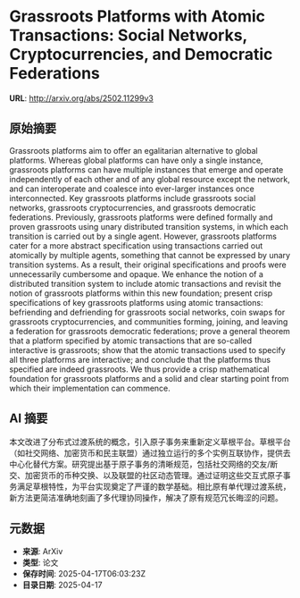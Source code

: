 # Grassroots Platforms with Atomic Transactions: Social Networks, Cryptocurrencies, and Democratic Federations

**URL**: http://arxiv.org/abs/2502.11299v3

## 原始摘要

Grassroots platforms aim to offer an egalitarian alternative to global
platforms. Whereas global platforms can have only a single instance, grassroots
platforms can have multiple instances that emerge and operate independently of
each other and of any global resource except the network, and can interoperate
and coalesce into ever-larger instances once interconnected. Key grassroots
platforms include grassroots social networks, grassroots cryptocurrencies, and
grassroots democratic federations. Previously, grassroots platforms were
defined formally and proven grassroots using unary distributed transition
systems, in which each transition is carried out by a single agent. However,
grassroots platforms cater for a more abstract specification using transactions
carried out atomically by multiple agents, something that cannot be expressed
by unary transition systems. As a result, their original specifications and
proofs were unnecessarily cumbersome and opaque.
  We enhance the notion of a distributed transition system to include atomic
transactions and revisit the notion of grassroots platforms within this new
foundation; present crisp specifications of key grassroots platforms using
atomic transactions: befriending and defriending for grassroots social
networks, coin swaps for grassroots cryptocurrencies, and communities forming,
joining, and leaving a federation for grassroots democratic federations; prove
a general theorem that a platform specified by atomic transactions that are
so-called interactive is grassroots; show that the atomic transactions used to
specify all three platforms are interactive; and conclude that the platforms
thus specified are indeed grassroots. We thus provide a crisp mathematical
foundation for grassroots platforms and a solid and clear starting point from
which their implementation can commence.


## AI 摘要

本文改进了分布式过渡系统的概念，引入原子事务来重新定义草根平台。草根平台（如社交网络、加密货币和民主联盟）通过独立运行的多个实例互联协作，提供去中心化替代方案。研究提出基于原子事务的清晰规范，包括社交网络的交友/断交、加密货币的币种交换、以及联盟的社区动态管理。通过证明这些交互式原子事务满足草根特性，为平台实现奠定了严谨的数学基础。相比原有单代理过渡系统，新方法更简洁准确地刻画了多代理协同操作，解决了原有规范冗长晦涩的问题。

## 元数据

- **来源**: ArXiv
- **类型**: 论文
- **保存时间**: 2025-04-17T06:03:23Z
- **目录日期**: 2025-04-17

